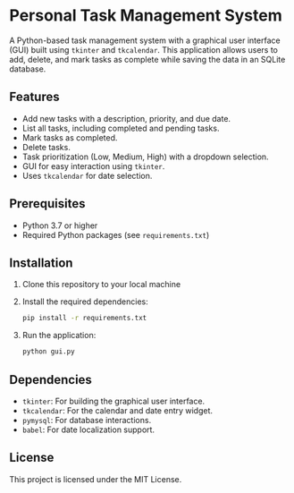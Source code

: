# Personal Task Management System

A Python-based task management system with a graphical user interface (GUI) built using `tkinter` and `tkcalendar`. This application allows users to add, delete, and mark tasks as complete while saving the data in an SQLite database.

## Features
- Add new tasks with a description, priority, and due date.
- List all tasks, including completed and pending tasks.
- Mark tasks as completed.
- Delete tasks.
- Task prioritization (Low, Medium, High) with a dropdown selection.
- GUI for easy interaction using `tkinter`.
- Uses `tkcalendar` for date selection.

## Prerequisites
- Python 3.7 or higher
- Required Python packages (see `requirements.txt`)

## Installation

1. Clone this repository to your local machine

2. Install the required dependencies:

    ```bash
    pip install -r requirements.txt
    ```

3. Run the application:

    ```bash
    python gui.py
    ```

## Dependencies
- `tkinter`: For building the graphical user interface.
- `tkcalendar`: For the calendar and date entry widget.
- `pymysql`: For database interactions.
- `babel`: For date localization support.

## License
This project is licensed under the MIT License.
